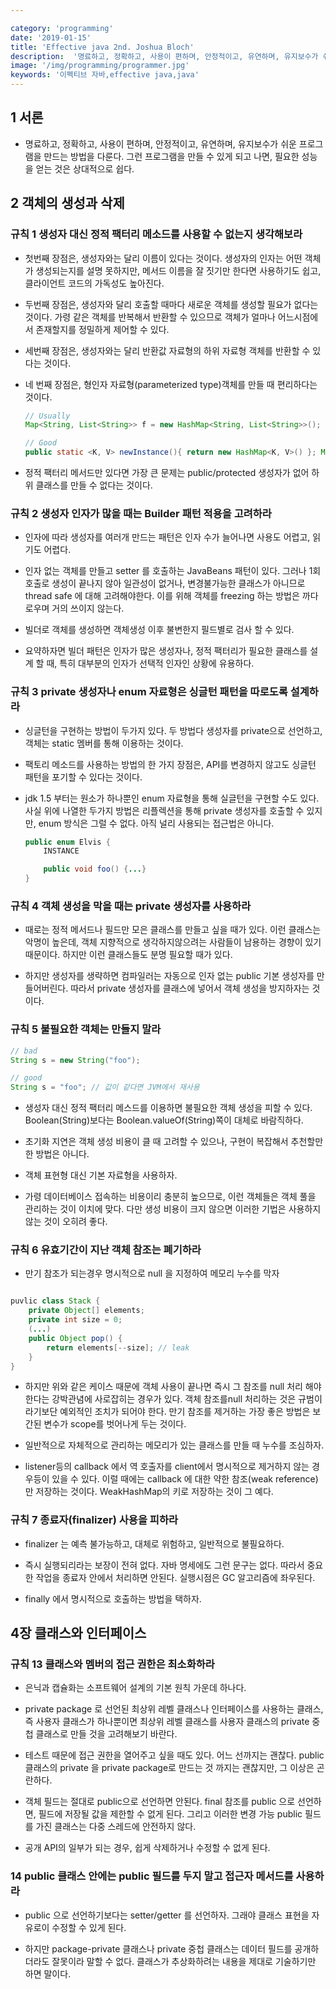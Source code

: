 ```yaml
---

category: 'programming'
date: '2019-01-15'
title: 'Effective java 2nd. Joshua Bloch'
description:  '명료하고, 정확하고, 사용이 편하며, 안정적이고, 유연하며, 유지보수가 쉬운 프로그램을 만드는 방법을 다룬다. 그런 프로그램을 만들 수 있게 되고 나면, 필요한 성능을 얻는 것은 상대적으로 쉽다.'
image: '/img/programming/programmer.jpg'
keywords: '이펙티브 자바,effective java,java'
---
```



## 1 서론

- 명료하고, 정확하고, 사용이 편하며, 안정적이고, 유연하며, 유지보수가 쉬운 프로그램을 만드는 방법을 다룬다. 그런 프로그램을 만들 수 있게 되고 나면, 필요한 성능을 얻는 것은 상대적으로 쉽다.

## 2 객체의 생성과 삭제

### 규칙 1 생성자 대신 정적 팩터리 메소드를 사용할 수 없는지 생각해보라 

- 첫번째 장점은, 생성자와는 달리 이름이 있다는 것이다. 생성자의 인자는 어떤 객체가 생성되는지를 설명 못하지만, 메서드 이름을 잘 짓기만 한다면 사용하기도 쉽고, 클라이언트 코드의 가독성도 높아진다.

- 두번째 장점은, 생성자와 달리 호출할 때마다 새로운 객체를 생성할 필요가 없다는 것이다. 가령 같은 객체를 반복해서 반환할 수 있으므로 객체가 얼마나 어느시점에서 존재할지를 정밀하게 제어할 수 있다.

- 세번째 장점은, 생성자와는 달리 반환값 자료형의 하위 자료형 객체를 반환할 수 있다는 것이다.

- 네 번째 장점은, 형인자 자료형(parameterized type)객체를 만들 때 편리하다는 것이다.
     
     ```java
     // Usually
     Map<String, List<String>> f = new HashMap<String, List<String>>();

     // Good
     public static <K, V> newInstance(){ return new HashMap<K, V>() }; Map<String,List<String>> m = HashMap.newInstacne();
     ```

- 정적 팩터리 메서드만 있다면 가장 큰 문제는 public/protected 생성자가 없어 하위 클래스를 만들 수 없다는 것이다.

### 규칙 2 생성자 인자가 많을 때는 Builder 패턴 적용을 고려하라

- 인자에 따라 생성자를 여러개 만드는 패턴은 인자 수가 늘어나면 사용도 어렵고, 읽기도 어렵다.

- 인자 없는 객체를 만들고 setter 를 호출하는 JavaBeans 패턴이 있다. 그러나 1회 호출로 생성이 끝나지 않아 일관성이 없거나, 변경불가능한 클래스가 아니므로 thread safe 에 대해 고려해야한다. 이를 위해 객체를 freezing 하는 방법은 까다로우며 거의 쓰이지 않는다.

- 빌더로 객체를 생성하면 객체생성 이후 불변한지 필드별로 검사 할 수 있다.

- 요약하자면 빌더 패턴은 인자가 많은 생성자나, 정적 팩터리가 필요한 클래스를 설계 할 때, 특히 대부분의 인자가 선택적 인자인 상황에 유용하다.

### 규칙 3 private 생성자나 enum 자료형은 싱글턴 패턴을 따로도록 설계하라

- 싱글턴을 구현하는 방법이 두가지 있다. 두 방법다 생성자를 private으로 선언하고, 객체는 static 멤버를 통해 이용하는 것이다.

- 팩토리 메소드를 사용하는 방법의 한 가지 장점은, API를 변경하지 않고도 싱글턴 패턴을 포기할 수 있다는 것이다.

- jdk 1.5 부터는 원소가 하나뿐인 enum 자료형을 통해 실글턴을 구현할 수도 있다. 사실 위에 나열한 두가지 방법은 리플렉션을 통해 private 생성자를 호출할 수 있지만, enum 방식은 그럴 수 없다. 아직 널리 사용되는 접근법은 아니다.
    ```java
    public enum Elvis {
        INSTANCE

        public void foo() {...}
    }
    ```
### 규칙 4 객체 생성을 막을 때는 private 생성자를 사용하라

- 때로는 정적 메서드나 필드만 모은 클래스를 만들고 싶을 때가 있다. 이런 클래스는 악명이 높은데, 객체 지향적으로 생각하지않으려는 사람들이 남용하는 경향이 있기 때문이다. 하지만 이런 클래스들도 분명 필요할 때가 있다.

- 하지만 생성자를 생략하면 컴파일러는 자동으로 인자 없는 public 기본 생성자를 만들어버린다. 따라서 private 생성자를 클래스에 넣어서 객체 생성을 방지하자는 것이다.

### 규칙 5 불필요한 객체는 만들지 말라

```java
// bad
String s = new String("foo");

// good
String s = "foo"; // 값이 같다면 JVM에서 재사용
```

- 생성자 대신 정적 팩터리 메스드를 이용하면 불필요한 객체 생성을 피할 수 있다. Boolean(String)보다는 Boolean.valueOf(String)쪽이 대체로 바람직하다.

- 초기화 지연은 객체 생성 비용이 클 때 고려할 수 있으나, 구현이 복잡해서 추천할만한 방법은 아니다.

- 객체 표현형 대신 기본 자료형을 사용하자.

- 가령 데이터베이스 접속하는 비용이리 충분히 높으므로, 이런 객체들은 객체 풀을 관리하는 것이 이치에 맞다. 다만 생성 비용이 크지 않으면 이러한 기법은 사용하지 않는 것이 오히려 좋다.

### 규칙 6 유효기간이 지난 객체 참조는 폐기하라

- 만기 참조가 되는경우 명시적으로 null 을 지정하여 메모리 누수를 막자

```java

puvlic class Stack {
    private Object[] elements;
    private int size = 0;
    (...)
    public Object pop() {
        return elements[--size]; // leak
    }
}
```

- 하지만 위와 같은 케이스 때문에 객체 사용이 끝나면 즉시 그 참조를 null 처리 해야한다는 강박관념에 사로잡히는 경우가 있다. 객체 참조를null 처리하는 것은 규범이라기보단 예외적인 조치가 되어야 한다. 만기 참조를 제거하는 가장 좋은 방법은 보간된 변수가 scope를 벗어나게 두는 것이다.

- 일반적으로 자체적으로 관리하는 메모리가 있는 클래스를 만들 때 누수를 조심하자.

- listener등의 callback 에서 역 호출자를 client에서 명시적으로 제거하지 않는 경우등이 있을 수 있다. 이럴 때에는 callback 에 대한 약한 참조(weak reference)만 저장하는 것이다. WeakHashMap의 키로 저장하는 것이 그 예다.

### 규칙 7 종료자(finalizer) 사용을 피하라

- finalizer 는 예측 불가능하고, 대체로 위험하고, 일반적으로 불필요하다.

- 즉시 실행되리라는 보장이 전혀 없다. 자바 명세에도 그런 문구는 없다. 따라서 중요한 작업을 종료자 안에서 처리하면 안된다. 실행시점은 GC 알고리즘에 좌우된다.

- finally 에서 명시적으로 호출하는 방법을 택하자.

## 4장 클래스와 인터페이스

### 규칙 13 클래스와 멤버의 접근 권한은 최소화하라

- 은닉과 캡슐화는 소프트웨어 설계의 기본 원칙 가운데 하나다.

- private package 로 선언된 최상위 레벨 클래스나 인터페이스를 사용하는 클래스, 즉 사용자 클래스가 하나뿐이면 최상위 레벨 클래스를 사용자 클래스의 private 중첩 클래스로 만들 것을 고려해보기 바란다.

- 테스트 때문에 접근 권한을 열어주고 싶을 때도 있다. 어느 선까지는 괜찮다. public 클래스의 private 을 private package로 만드는 것 까지는 괜찮지만, 그 이상은 곤란하다.

- 객체 필드는 절대로 public으로 선언하면 안된다. final 참조를 public 으로 선언하면, 필드에 저장될 값을 제한할 수 없게 된다. 그리고 이러한 변경 가능 public 필드를 가진 클래스는 다중 스레드에 안전하지 않다.

- 공개 API의 일부가 되는 경우, 쉽게 삭제하거나 수정할 수 없게 된다.

### 14 public 클래스 안에는 public 필드를 두지 말고 접근자 메서드를 사용하라

- public 으로 선언하기보다는 setter/getter 를 선언하자. 그래야 클래스 표현을 자유로이 수정할 수 있게 된다.

- 하지만 package-private 클래스나 private 중첩 클래스는 데이터 필드를 공개하더라도 잘못이라 말할 수 없다. 클래스가 추상화하려는 내용을 제대로 기술하기만 하면 말이다.
